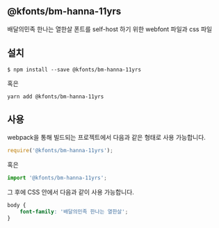 
@kfonts/bm-hanna-11yrs
---------------------

배달의민족 한나는 열한살 폰트를 self-host 하기 위한 webfont 파일과 css 파일

설치
----

```
$ npm install --save @kfonts/bm-hanna-11yrs
```

혹은

```
yarn add @kfonts/bm-hanna-11yrs
```

사용
----

webpack을 통해 빌드되는 프로젝트에서 다음과 같은 형태로 사용 가능합니다.

```js
require('@kfonts/bm-hanna-11yrs');
```

혹은

```js
import '@kfonts/bm-hanna-11yrs';
```

그 후에 CSS 안에서 다음과 같이 사용 가능합니다.

```css
body {
    font-family: '배달의민족 한나는 열한살';
}
```
